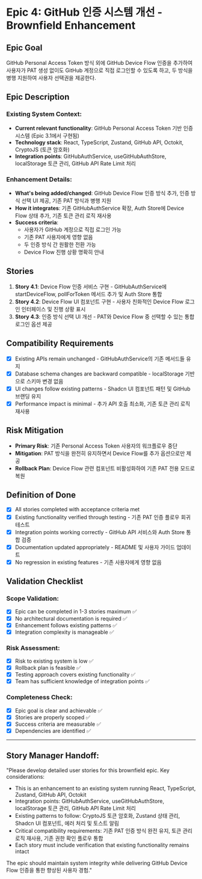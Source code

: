 # Epic 4: GitHub 인증 시스템 개선 - Brownfield Enhancement

## Epic Goal

GitHub Personal Access Token 방식 외에 GitHub Device Flow 인증을 추가하여 사용자가 PAT 생성 없이도 GitHub 계정으로 직접 로그인할 수 있도록 하고, 두 방식을 병행 지원하여 사용자 선택권을 제공한다.

## Epic Description

### Existing System Context:

- **Current relevant functionality**: GitHub Personal Access Token 기반 인증 시스템 (Epic 3.1에서 구현됨)
- **Technology stack**: React, TypeScript, Zustand, GitHub API, Octokit, CryptoJS (토큰 암호화)
- **Integration points**: GitHubAuthService, useGitHubAuthStore, localStorage 토큰 관리, GitHub API Rate Limit 처리

### Enhancement Details:

- **What's being added/changed**: GitHub Device Flow 인증 방식 추가, 인증 방식 선택 UI 제공, 기존 PAT 방식과 병행 지원
- **How it integrates**: 기존 GitHubAuthService 확장, Auth Store에 Device Flow 상태 추가, 기존 토큰 관리 로직 재사용
- **Success criteria**: 
  - 사용자가 GitHub 계정으로 직접 로그인 가능
  - 기존 PAT 사용자에게 영향 없음
  - 두 인증 방식 간 원활한 전환 가능
  - Device Flow 진행 상황 명확히 안내

## Stories

1. **Story 4.1**: Device Flow 인증 서비스 구현 - GitHubAuthService에 startDeviceFlow, pollForToken 메서드 추가 및 Auth Store 통합
2. **Story 4.2**: Device Flow UI 컴포넌트 구현 - 사용자 친화적인 Device Flow 로그인 인터페이스 및 진행 상황 표시
3. **Story 4.3**: 인증 방식 선택 UI 개선 - PAT와 Device Flow 중 선택할 수 있는 통합 로그인 옵션 제공

## Compatibility Requirements

- [x] Existing APIs remain unchanged - GitHubAuthService의 기존 메서드들 유지
- [x] Database schema changes are backward compatible - localStorage 기반으로 스키마 변경 없음
- [x] UI changes follow existing patterns - Shadcn UI 컴포넌트 패턴 및 GitHub 브랜딩 유지
- [x] Performance impact is minimal - 추가 API 호출 최소화, 기존 토큰 관리 로직 재사용

## Risk Mitigation

- **Primary Risk**: 기존 Personal Access Token 사용자의 워크플로우 중단
- **Mitigation**: PAT 방식을 완전히 유지하면서 Device Flow를 추가 옵션으로만 제공
- **Rollback Plan**: Device Flow 관련 컴포넌트 비활성화하여 기존 PAT 전용 모드로 복원

## Definition of Done

- [x] All stories completed with acceptance criteria met
- [x] Existing functionality verified through testing - 기존 PAT 인증 플로우 회귀 테스트
- [x] Integration points working correctly - GitHub API 서비스와 Auth Store 통합 검증  
- [x] Documentation updated appropriately - README 및 사용자 가이드 업데이트
- [x] No regression in existing features - 기존 사용자에게 영향 없음

## Validation Checklist

### Scope Validation:
- [x] Epic can be completed in 1-3 stories maximum ✅
- [x] No architectural documentation is required ✅  
- [x] Enhancement follows existing patterns ✅
- [x] Integration complexity is manageable ✅

### Risk Assessment:
- [x] Risk to existing system is low ✅
- [x] Rollback plan is feasible ✅
- [x] Testing approach covers existing functionality ✅
- [x] Team has sufficient knowledge of integration points ✅

### Completeness Check:
- [x] Epic goal is clear and achievable ✅
- [x] Stories are properly scoped ✅  
- [x] Success criteria are measurable ✅
- [x] Dependencies are identified ✅

---

## Story Manager Handoff:

"Please develop detailed user stories for this brownfield epic. Key considerations:

- This is an enhancement to an existing system running React, TypeScript, Zustand, GitHub API, Octokit
- Integration points: GitHubAuthService, useGitHubAuthStore, localStorage 토큰 관리, GitHub API Rate Limit 처리
- Existing patterns to follow: CryptoJS 토큰 암호화, Zustand 상태 관리, Shadcn UI 컴포넌트, 에러 처리 및 토스트 알림
- Critical compatibility requirements: 기존 PAT 인증 방식 완전 유지, 토큰 관리 로직 재사용, 기존 권한 확인 플로우 통합
- Each story must include verification that existing functionality remains intact

The epic should maintain system integrity while delivering GitHub Device Flow 인증을 통한 향상된 사용자 경험."
